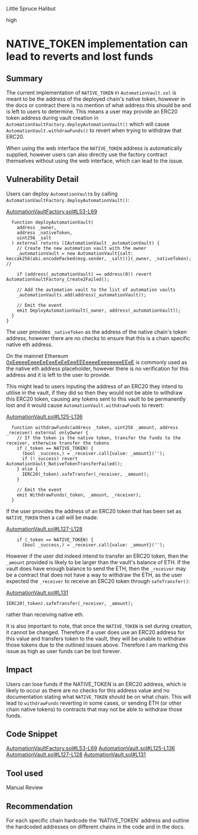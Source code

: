 Little Spruce Halibut

high

# NATIVE_TOKEN implementation can lead to reverts and lost funds

## Summary

The current implementation of `NATIVE_TOKEN` in `AutomationVault.sol` is meant to be the address of the deployed chain's native token, however in the docs or contract there is no mention of what address this should be and is left to users to determine. This means a user may provide an ERC20 token address during vault creation in `AutomationVaultFactory.deployAutomationVault()` which will cause `AutomationVault.withdrawFunds()` to revert when trying to withdraw that ERC20.

When using the web interface the `NATIVE_TOKEN` address is automatically supplied, however users can also directly use the factory contract themselves without using the web interface, which can lead to the issue.

## Vulnerability Detail

Users can deploy `AutomationVault`s by calling `AutomationVaultFactory.deployAutomationVault()`:

[AutomationVaultFactory.sol#L53-L69](https://github.com/sherlock-audit/2024-04-xkeeper/blob/main/xkeeper-core/solidity/contracts/core/AutomationVaultFactory.sol#L53-L69)
```solidity
  function deployAutomationVault(
    address _owner,
    address _nativeToken,
    uint256 _salt
  ) external returns (IAutomationVault _automationVault) {
    // Create the new automation vault with the owner
    _automationVault = new AutomationVault{salt: keccak256(abi.encodePacked(msg.sender, _salt))}(_owner, _nativeToken); // 

    if (address(_automationVault) == address(0)) revert AutomationVaultFactory_Create2Failed();

    // Add the automation vault to the list of automation vaults
    _automationVaults.add(address(_automationVault));

    // Emit the event
    emit DeployAutomationVault(_owner, address(_automationVault));
  }
}
```
The user provides `_nativeToken` as the address of the native chain's token address, however there are no checks to ensure that this is a chain specific native eth address. 

On the mainnet Ethereum [0xEeeeeEeeeEeEeeEeEeEeeEEEeeeeEeeeeeeeEEeE](https://etherscan.io/address/0xeeeeeeeeeeeeeeeeeeeeeeeeeeeeeeeeeeeeeeee) is commonly used as the native eth address placeholder, however there is no verification for this address and it is left to the user to provide.

This might lead to users inputing the address of an ERC20 they intend to utilise in the vault, if they did so then they would not be able to withdraw this ERC20 token, causing any tokens sent to this vault to be permanently lost and it would cause `AutomationVault.withdrawFunds` to revert:

[AutomationVault.sol#L125-L136](https://github.com/sherlock-audit/2024-04-xkeeper/blob/main/xkeeper-core/solidity/contracts/core/AutomationVault.sol#L125-L136)
```solidity
  function withdrawFunds(address _token, uint256 _amount, address _receiver) external onlyOwner {
    // If the token is the native token, transfer the funds to the receiver, otherwise transfer the tokens
    if (_token == NATIVE_TOKEN) {
      (bool _success,) = _receiver.call{value: _amount}('');
      if (!_success) revert AutomationVault_NativeTokenTransferFailed();
    } else {
      IERC20(_token).safeTransfer(_receiver, _amount);
    }

    // Emit the event
    emit WithdrawFunds(_token, _amount, _receiver);
  }
```

If the user provides the address of an ERC20 token that has been set as `NATIVE_TOKEN` then a call will be made:

[AutomationVault.sol#L127-L128](https://github.com/sherlock-audit/2024-04-xkeeper/blob/main/xkeeper-core/solidity/contracts/core/AutomationVault.sol#L127-L128)
```solidity
    if (_token == NATIVE_TOKEN) {
      (bool _success,) = _receiver.call{value: _amount}('');
```
However if the user did indeed intend to transfer an ERC20 token, then the `_amount` provided is likely to be larger than the vault's balance of ETH. If the vault does have enough balance to send the ETH, then the `_receiver` may be a contract that does not have a way to withdraw the ETH, as the user expected the `_receiver` to receive an ERC20 token through `safeTransfer()`:

[AutomationVault.sol#L131](https://github.com/sherlock-audit/2024-04-xkeeper/blob/main/xkeeper-core/solidity/contracts/core/AutomationVault.sol#L131)
```solidity
IERC20(_token).safeTransfer(_receiver, _amount);
```
rather than receiving native eth.

It is also important to note, that once the `NATIVE_TOKEN` is set during creation, it cannot be changed. Therefore if a user does use an ERC20 address for this value and transfers token to the vault, they will be unable to withdraw those tokens due to the outlined issues above. Therefore I am marking this issue as high as user funds can be lost forever.

## Impact

Users can lose funds if the NATIVE_TOKEN is an ERC20 address, which is likely to occur as there are no checks for this address value and no documentation stating what `NATIVE_TOKEN` should be on what chain. This will lead to `withdrawFunds` reverting in some cases, or sending ETH (or other chain native tokens) to contracts that may not be able to withdraw those funds.

## Code Snippet

[AutomationVaultFactory.sol#L53-L69](https://github.com/sherlock-audit/2024-04-xkeeper/blob/main/xkeeper-core/solidity/contracts/core/AutomationVaultFactory.sol#L53-L69)
[AutomationVault.sol#L125-L136](https://github.com/sherlock-audit/2024-04-xkeeper/blob/main/xkeeper-core/solidity/contracts/core/AutomationVault.sol#L125-L136)
[AutomationVault.sol#L127-L128](https://github.com/sherlock-audit/2024-04-xkeeper/blob/main/xkeeper-core/solidity/contracts/core/AutomationVault.sol#L127-L128)
[AutomationVault.sol#L131](https://github.com/sherlock-audit/2024-04-xkeeper/blob/main/xkeeper-core/solidity/contracts/core/AutomationVault.sol#L131)

## Tool used

Manual Review

## Recommendation

For each specific chain hardcode the 'NATIVE_TOKEN` address and outline the hardcoded addresses on different chains in the code and in the docs.
